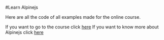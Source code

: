 #Learn Alpinejs

Here are all the code of all examples made for the online course.

If you want to go to the course click [here](https://codecourse.com/courses/learn-alpine-js)
If you want to know more about Alpinejs click [here](https://alpinejs.dev)
